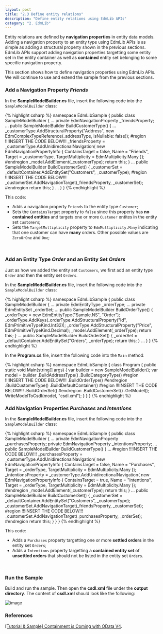 ```yaml
---
layout: post
title: "2.3 Define entity relations"
description: "Define entity relations using EdmLib APIs"
category: "2. EdmLib"
---
```


Entity relations are defined by **navigation properties** in entity data models. Adding a navigation property to an entity type using EdmLib APIs is as simple as adding a structural property shown in the previous sections. EdmLib APIs support adding navigation properties targetting some entity set in the entity container as well as **contained** entity set belonging to some specific navigation property.

This section shows how to define navigation properties using EdmLib APIs. We will continue to use and extend the sample from the previous sections.

### Add a Navigation Property *Friends*
In the **SampleModelBuilder.cs** file, insert the following code into the `SampleModelBuilder` class:

{% highlight csharp %}
namespace EdmLibSample
{
    public class SampleModelBuilder
    {
        ...
        private EdmNavigationProperty _friendsProperty;
        ...
        public SampleModelBuilder BuildCustomerType()
        {
            ...
            _customerType.AddStructuralProperty("Address", new EdmComplexTypeReference(_addressType, isNullable: false));
#region     !!!INSERT THE CODE BELOW!!!
            _friendsProperty = _customerType.AddUnidirectionalNavigation(
                new EdmNavigationPropertyInfo
                {
                    ContainsTarget = false,
                    Name = "Friends",
                    Target = _customerType,
                    TargetMultiplicity = EdmMultiplicity.Many
                });
#endregion
            _model.AddElement(_customerType);
            return this;
        }
        ...
        public SampleModelBuilder BuildCustomerSet()
        {
            _customerSet = _defaultContainer.AddEntitySet("Customers", _customerType);
#region     !!!INSERT THE CODE BELOW!!!
            _customerSet.AddNavigationTarget(_friendsProperty, _customerSet);
#endregion
            return this;
        }
        ...
    }
}
{% endhighlight %}

This code:

 - Adds a navigation property `Friends` to the entity type `Customer`;
 - Sets the `ContainsTarget` property to `false` since this property has **no contained entities** and targets one or more `Customer` entites in the entity set `Customers`;
 - Sets the `TargetMultiplicity` property to `EdmMultiplicity.Many` indicating that one customer can have **many** orders. Other possible values are `ZeroOrOne` and `One`;
 <br />
 
### Add an Entity Type *Order* and an Entity Set *Orders*
Just as how we added the entity set `Customers`, we first add an entity type `Order` and then the entity set `Orders`.

In the **SampleModelBuilder.cs** file, insert the following code into the `SampleModelBuilder` class:

{% highlight csharp %}
namespace EdmLibSample
{
    public class SampleModelBuilder
    {
        ...
        private EdmEntityType _orderType;
        ...
        private EdmEntitySet _orderSet;
        ...
        public SampleModelBuilder BuildOrderType()
        {
            _orderType = new EdmEntityType("Sample.NS", "Order");
            _orderType.AddKeys(_orderType.AddStructuralProperty("Id", EdmPrimitiveTypeKind.Int32));
            _orderType.AddStructuralProperty("Price", EdmPrimitiveTypeKind.Decimal);
            _model.AddElement(_orderType);
            return this;
        }
        ...
        public SampleModelBuilder BuildOrderSet()
        {
            _orderSet = _defaultContainer.AddEntitySet("Orders", _orderType);
            return this;
        }
        ...
    }
}
{% endhighlight %}

In the **Program.cs** file, insert the following code into the `Main` method:

{% highlight csharp %}
namespace EdmLibSample
{
    class Program
    {
        public static void Main(string[] args)
        {
            var builder = new SampleModelBuilder();
            var model = builder
                .BuildAddressType()
                .BuildCategoryType()
#region         !!!INSERT THE CODE BELOW!!!
                .BuildOrderType()
#endregion
                .BuildCustomerType()
                .BuildDefaultContainer()
#region         !!!INSERT THE CODE BELOW!!!
                .BuildOrderSet()
#endregion
                .BuildCustomerSet()
                .GetModel();
            WriteModelToCsdl(model, "csdl.xml");
        }
    }
}
{% endhighlight %}

### Add Navigation Properties *Purchases* and *Intentions*
In the **SampleModelBuilder.cs** file, insert the following code into the `SampleModelBuilder` class:

{% highlight csharp %}
namespace EdmLibSample
{
    public class SampleModelBuilder
    {
        ...
        private EdmNavigationProperty _purchasesProperty;
        private EdmNavigationProperty _intentionsProperty;
        ...
        public SampleModelBuilder BuildCustomerType()
        {
            ...
#region     !!!INSERT THE CODE BELOW!!!
            _purchasesProperty = _customerType.AddUnidirectionalNavigation(
                new EdmNavigationPropertyInfo
                {
                    ContainsTarget = false,
                    Name = "Purchases",
                    Target = _orderType,
                    TargetMultiplicity = EdmMultiplicity.Many
                });
            _intentionsProperty = _customerType.AddUnidirectionalNavigation(
                new EdmNavigationPropertyInfo
                {
                    ContainsTarget = true,
                    Name = "Intentions",
                    Target = _orderType,
                    TargetMultiplicity = EdmMultiplicity.Many
                });
#endregion
            _model.AddElement(_customerType);
            return this;
        }
        ...
        public SampleModelBuilder BuildCustomerSet()
        {
            _customerSet = _defaultContainer.AddEntitySet("Customers", _customerType);
            _customerSet.AddNavigationTarget(_friendsProperty, _customerSet);
#region     !!!INSERT THE CODE BELOW!!!
            _customerSet.AddNavigationTarget(_purchasesProperty, _orderSet);
#endregion
            return this;
        }
    }
}
{% endhighlight %}

This code:

 - Adds a `Purchases` property targetting one or more **settled orders** in the entity set `Orders`;
 - Adds a `Intentions` property targetting a **contained entity set** of **unsettled orders** that should not be listed in the entity set `Orders`.
 <br />

### Run the Sample
Build and run the sample. Then open the **csdl.xml** file under the **output directory**. The content of **csdl.xml** should look like the following:

![image](../v6_posts/assets/2015-04-18-csdl.png)

### References
[[Tutorial & Sample] Containment is Coming with OData V4](http://blogs.msdn.com/b/odatateam/archive/2014/03/13/containment-is-coming-with-odata-v4.aspx).